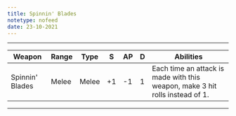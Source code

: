 ```yaml
---
title: Spinnin' Blades
notetype: nofeed
date: 23-10-2021
---
```


---

| Weapon          | Range | Type  | S   | AP  | D   | Abilities                                                                                                                                    |
| --------------- | ----- | ----- | --- | --- | --- | -------------------------------------------------------------------------------------------------------------------------------------------- |
| Spinnin' Blades | Melee | Melee | +1  | -1  | 1   | Each time an attack is made with this weapon, make 3 hit rolls instead of 1. |

---